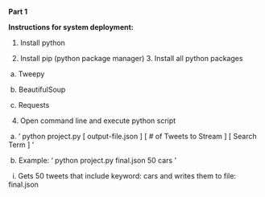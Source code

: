 **Part 1**

**Instructions for system deployment:**

1. Install python

2. Install pip (python package manager) 3. Install all python packages

&nbsp;a. Tweepy

&nbsp;b. BeautifulSoup 

&nbsp;c. Requests

4. Open command line and execute python script

&nbsp;a. ‘ python project.py   [ output-file.json ]   [ # of Tweets to Stream ] [ Search Term ] ’

&nbsp;b. Example: ‘ python project.py final.json 50 cars ’

&nbsp;&nbsp;i. Gets 50 tweets that include keyword:  cars  and writes
them to file:  final.json